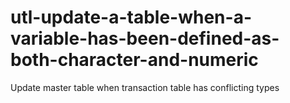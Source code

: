 # utl-update-a-table-when-a-variable-has-been-defined-as-both-character-and-numeric
Update master table when transaction table has conflicting types
